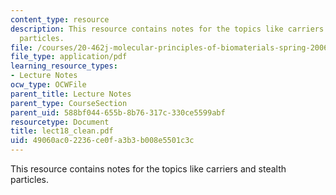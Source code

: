 ```yaml
---
content_type: resource
description: This resource contains notes for the topics like carriers and stealth
  particles.
file: /courses/20-462j-molecular-principles-of-biomaterials-spring-2006/49060ac02236ce0fa3b3b008e5501c3c_lect18_clean.pdf
file_type: application/pdf
learning_resource_types:
- Lecture Notes
ocw_type: OCWFile
parent_title: Lecture Notes
parent_type: CourseSection
parent_uid: 588bf044-655b-8b76-317c-330ce5599abf
resourcetype: Document
title: lect18_clean.pdf
uid: 49060ac0-2236-ce0f-a3b3-b008e5501c3c
---
```

This resource contains notes for the topics like carriers and stealth particles.